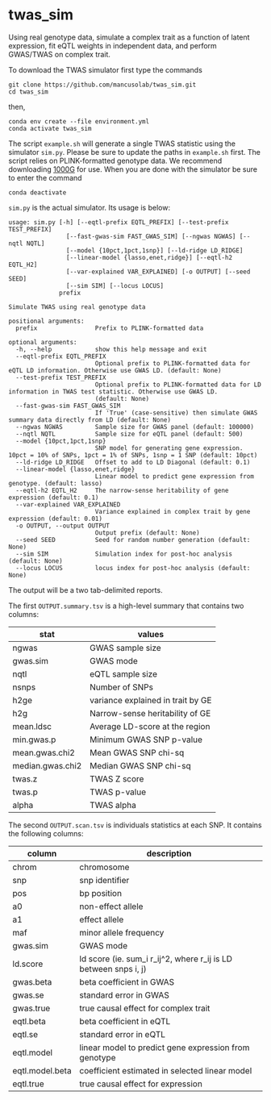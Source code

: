 # twas_sim
Using real genotype data, simulate a complex trait as a function of latent expression, fit eQTL weights in independent data, and perform GWAS/TWAS on complex trait.

To download the TWAS simulator first type the commands

    git clone https://github.com/mancusolab/twas_sim.git
    cd twas_sim

then,

    conda env create --file environment.yml
    conda activate twas_sim

The script `example.sh` will generate a single TWAS statistic using the simulator `sim.py`. Please be sure to update the paths in `example.sh` first. The script relies on PLINK-formatted genotype data. We recommend downloading [1000G](https://data.broadinstitute.org/alkesgroup/LDSCORE/1000G_Phase3_plinkfiles.tgz) for use. When you are done with the simulator be sure to enter the command

    conda deactivate

`sim.py` is the actual simulator. Its usage is below:

    usage: sim.py [-h] [--eqtl-prefix EQTL_PREFIX] [--test-prefix TEST_PREFIX]
                    [--fast-gwas-sim FAST_GWAS_SIM] [--ngwas NGWAS] [--nqtl NQTL]
                    [--model {10pct,1pct,1snp}] [--ld-ridge LD_RIDGE]
                    [--linear-model {lasso,enet,ridge}] [--eqtl-h2 EQTL_H2]
                    [--var-explained VAR_EXPLAINED] [-o OUTPUT] [--seed SEED]
                    [--sim SIM] [--locus LOCUS]
                  prefix

    Simulate TWAS using real genotype data

    positional arguments:
      prefix                Prefix to PLINK-formatted data

    optional arguments:
      -h, --help            show this help message and exit
      --eqtl-prefix EQTL_PREFIX
                            Optional prefix to PLINK-formatted data for eQTL LD information. Otherwise use GWAS LD. (default: None)
      --test-prefix TEST_PREFIX
                            Optional prefix to PLINK-formatted data for LD information in TWAS test statistic. Otherwise use GWAS LD.
                            (default: None)
      --fast-gwas-sim FAST_GWAS_SIM
                            If 'True' (case-sensitive) then simulate GWAS summary data directly from LD (default: None)
      --ngwas NGWAS         Sample size for GWAS panel (default: 100000)
      --nqtl NQTL           Sample size for eQTL panel (default: 500)
      --model {10pct,1pct,1snp}
                            SNP model for generating gene expression. 10pct = 10% of SNPs, 1pct = 1% of SNPs, 1snp = 1 SNP (default: 10pct)
      --ld-ridge LD_RIDGE   Offset to add to LD Diagonal (default: 0.1)
      --linear-model {lasso,enet,ridge}
                            Linear model to predict gene expression from genotype. (default: lasso)
      --eqtl-h2 EQTL_H2     The narrow-sense heritability of gene expression (default: 0.1)
      --var-explained VAR_EXPLAINED
                            Variance explained in complex trait by gene expression (default: 0.01)
      -o OUTPUT, --output OUTPUT
                            Output prefix (default: None)
      --seed SEED           Seed for random number generation (default: None)
      --sim SIM             Simulation index for post-hoc analysis (default: None)
      --locus LOCUS         locus index for post-hoc analysis (default: None)


The output will be a two tab-delimited reports.

The first `OUTPUT.summary.tsv` is a high-level summary that contains two columns:

| stat             | values |
| ------           | ------ |
| ngwas            | GWAS sample size |
| gwas.sim         | GWAS mode |
| nqtl             | eQTL sample size  |
| nsnps            | Number of SNPs |
| h2ge             | variance explained in trait by GE |
| h2g              | Narrow-sense heritability of GE |
| mean.ldsc        | Average LD-score at the region |
| min.gwas.p       | Minimum GWAS SNP p-value |
| mean.gwas.chi2   | Mean GWAS SNP chi-sq |
| median.gwas.chi2 | Median GWAS SNP chi-sq |
| twas.z           | TWAS Z score |
| twas.p           | TWAS p-value |
| alpha            | TWAS alpha |

The second `OUTPUT.scan.tsv` is individuals statistics at each SNP. It contains the following columns:

| column              | description |
| ------              | ----------  |
| chrom               | chromosome  |
| snp                 | snp identifier |
| pos                 | bp position |
| a0                  | non-effect allele |
| a1                  | effect allele |
| maf                 | minor allele frequency |
| gwas.sim            | GWAS mode |
| ld.score            | ld score (ie. sum_i r_ij^2, where r_ij is LD between snps i, j) |
| gwas.beta           | beta coefficient in GWAS |
| gwas.se             | standard error in GWAS |
| gwas.true           | true causal effect for complex trait |
| eqtl.beta           | beta coefficient in eQTL |
| eqtl.se             | standard error in eQTL |
| eqtl.model          | linear model to predict gene expression from genotype |
| eqtl.model.beta     | coefficient estimated in selected linear model |
| eqtl.true           | true causal effect for expression |
